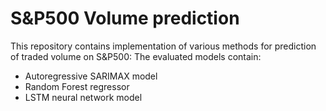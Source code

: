# S\&P500 Volume prediction
This repository contains implementation of various methods for prediction of traded volume on S\&P500:
The evaluated models contain:
- Autoregressive SARIMAX model
- Random Forest regressor
- LSTM neural network model
